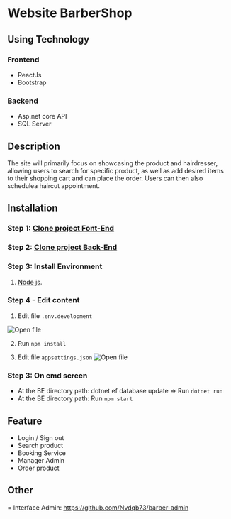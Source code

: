 # Website BarberShop

## Using Technology

### **Frontend**

- ReactJs
- Bootstrap

### Backend

- Asp.net core API
- SQL Server

## Description 

The site will primarily focus on showcasing the product and hairdresser, allowing users to search for specific product, as well as add desired items to their shopping cart and can place the order. Users can then also schedulea haircut appointment.


## Installation
### Step 1: [Clone project Font-End](https://github.com/Nvdqb73/barber-ui.git)
### Step 2: [Clone project Back-End](https://github.com/Nvdqb73/BarberShop-API.git)
### Step 3: Install Environment
1. [Node js](https://nodejs.org/dist/v10.16.3/node-v10.16.3-x64.msi).
### Step 4 - Edit content  
1. Edit file `.env.development`
   
![Open file](https://github.com/Nvdqb73/barber-ui/assets/88336997/19e55fb5-f17f-4701-8e83-a5461fb14053)

2. Run `npm install `
   
3. Edit file `appsettings.json` 
![Open file](https://github.com/Nvdqb73/barber-ui/assets/88336997/ddfb8b43-45dc-4041-822a-0c5859cd94a3)

### Step 3: On cmd screen
- At the BE directory path: dotnet ef database update => Run `dotnet run`
- At the BE directory path: Run `npm start`

## **Feature**
-   Login / Sign out
-   Search product
-   Booking Service
-   Manager Admin
-   Order product
## Other
= Interface Admin: https://github.com/Nvdqb73/barber-admin
